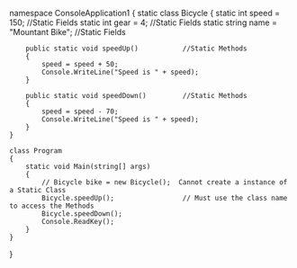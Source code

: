 namespace ConsoleApplication1
{
    static class Bicycle
    {
        static int speed = 150;                //Static Fields
        static int gear = 4;                   //Static Fields
        static string name = "Mountant Bike";  //Static Fields

        public static void speedUp()           //Static Methods
        {
            speed = speed + 50;
            Console.WriteLine("Speed is " + speed);
        }

        public static void speedDown()         //Static Methods
        {
            speed = speed - 70;
            Console.WriteLine("Speed is " + speed);
        }
    }

    class Program
    {
        static void Main(string[] args)
        {
            // Bicycle bike = new Bicycle();  Cannot create a instance of a Static Class         
            Bicycle.speedUp();                 // Must use the class name to access the Methods
            Bicycle.speedDown();
            Console.ReadKey();
        }
    }

}
